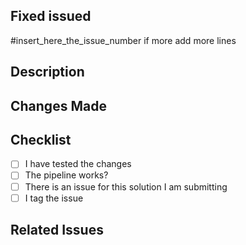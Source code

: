 ## Fixed issued
#insert_here_the_issue_number if more add more lines

## Description

<!-- Describe the problem or the goal of this Pull Request -->

## Changes Made

<!-- Explain the changes made in this Pull Request -->

## Checklist

- [ ] I have tested the changes
- [ ] The pipeline works?
- [ ] There is an issue for this solution I am submitting
- [ ] I tag the issue

## Related Issues

<!-- Provide any references to related issues -->
